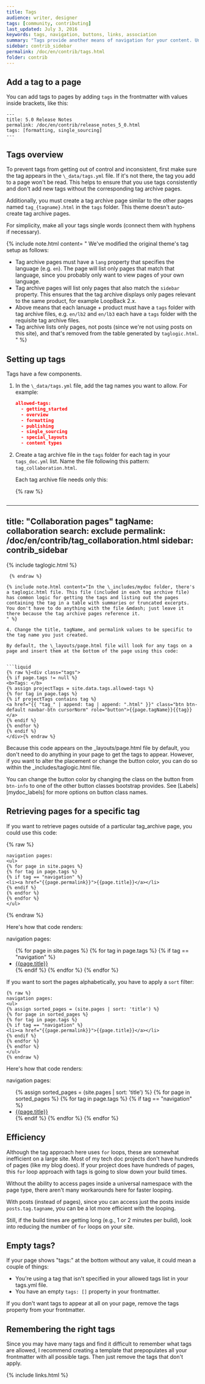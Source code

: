 ```yaml
---
title: Tags
audience: writer, designer
tags: [community, contributing]
last_updated: July 3, 2016
keywords: tags, navigation, buttons, links, association
summary: "Tags provide another means of navigation for your content. Unlike the table of contents, tags can show the content in a variety of arrangements and groupings. Implementing tags in this Jekyll theme is somewhat of a manual process."
sidebar: contrib_sidebar
permalink: /doc/en/contrib/tags.html
folder: contrib
---
```


## Add a tag to a page
You can add tags to pages by adding `tags` in the frontmatter with values inside brackets, like this:

```
---
title: 5.0 Release Notes
permalink: /doc/en/contrib/release_notes_5_0.html
tags: [formatting, single_sourcing]
---
```

## Tags overview

To prevent tags from getting out of control and inconsistent, first make sure the tag appears in the `\_data/tags.yml` file. If it's not there, the tag you add to a page won't be read. This helps to ensure that you
use tags consistently and don't add new tags without the corresponding tag archive pages.

Additionally, you must create a tag archive page similar to the other pages named `tag_{tagname}.html` in the `tags` folder. This theme doesn't auto-create tag archive pages.

For simplicity, make all your tags single words (connect them with hyphens if necessary).

{% include note.html content= "
We've modified the original theme's tag setup as follows:

- Tag archive pages must have a `lang` property that specifies the language (e.g. `en`).  The page will list only pages that match that language, since you probably only want to view pages of your own language.  
- Tag archive pages will list only pages that also match the `sidebar` property.  This ensures that the tag archive displays only pages relevant to the same product, for example LoopBack 2.x.
- Above means that each lanuage + product must have a `tags` folder with tag archive files, e.g. `en/lb2` and `en/lb3` each have a `tags` folder with the requisite tag archive files.
- Tag archive lists only pages, not posts (since we're not using posts on this site), and that's removed from the table generated by `taglogic.html`.
" %}

## Setting up tags

Tags have a few components.

1. In the `\_data/tags.yml` file, add the tag names you want to allow. For example:

   ```json
   allowed-tags:
     - getting_started
     - overview
     - formatting
     - publishing
     - single_sourcing
     - special_layouts
     - content types
   ```

3. Create a tag archive file in the `tags` folder for each tag in your `tags_doc.yml` list. Name the file following this pattern: `tag_collaboration.html`.

   Each tag archive file needs only this:

   {% raw %}
   ```liquid
---
title: "Collaboration pages"
tagName: collaboration
search: exclude
permalink: /doc/en/contrib/tag_collaboration.html
sidebar: contrib_sidebar
---
{% include taglogic.html %}
   ```
    {% endraw %}

   {% include note.html content="In the \_includes/mydoc folder, there's a taglogic.html file. This file (included in each tag archive file) has common logic for getting the tags and listing out the pages containing the tag in a table with summaries or truncated excerpts. You don't have to do anything with the file &mdash; just leave it there because the tag archive pages reference it.
   " %}

4. Change the title, tagName, and permalink values to be specific to the tag name you just created.

   By default, the \_layouts/page.html file will look for any tags on a page and insert them at the bottom of the page using this code:


```liquid
{% raw %}<div class="tags">
{% if page.tags != null %}
<b>Tags: </b>
{% assign projectTags = site.data.tags.allowed-tags %}
{% for tag in page.tags %}
{% if projectTags contains tag %}
<a href="{{ "tag_" | append: tag | append: ".html" }}" class="btn btn-default navbar-btn cursorNorm" role="button">{{page.tagName}}{{tag}}</a>
{% endif %}
{% endfor %}
{% endif %}
</div>{% endraw %}
```


Because this code appears on the \_layouts/page.html file by default, you don't need to do anything in your page to get the tags to appear. However, if you want to alter the placement or change the button color, you can do so within the \_includes/taglogic.html file.

You can change the button color by changing the class on the button from `btn-info` to one of the other button classes bootstrap provides. See [Labels][mydoc_labels] for more options on button class names.

## Retrieving pages for a specific tag

If you want to retrieve pages outside of a particular tag_archive page, you could use this code:

{% raw %}
```liquid
navigation pages:
<ul>
{% for page in site.pages %}
{% for tag in page.tags %}
{% if tag == "navigation" %}
<li><a href="{{page.permalink}}">{{page.title}}</a></li>
{% endif %}
{% endfor %}
{% endfor %}
</ul>
```
{% endraw %}

Here's how that code renders:

navigation pages:
<ul>
{% for page in site.pages %}
{% for tag in page.tags %}
{% if tag == "navigation" %}
<li><a href="{{page.permalink}}">{{page.title}}</a></li>
{% endif %}
{% endfor %}
{% endfor %}
</ul>

If you want to sort the pages alphabetically, you have to apply a `sort` filter:

```liquid
{% raw %}
navigation pages:
<ul>
{% assign sorted_pages = (site.pages | sort: 'title') %}
{% for page in sorted_pages %}
{% for tag in page.tags %}
{% if tag == "navigation" %}
<li><a href="{{page.permalink}}">{{page.title}}</a></li>
{% endif %}
{% endfor %}
{% endfor %}
</ul>
{% endraw %}
```

Here's how that code renders:

navigation pages:
<ul>
{% assign sorted_pages = (site.pages | sort: 'title') %}
{% for page in sorted_pages %}
{% for tag in page.tags %}
{% if tag == "navigation" %}
<li><a href="{{page.permalink}}">{{page.title}}</a></li>
{% endif %}
{% endfor %}
{% endfor %}
</ul>

## Efficiency
Although the tag approach here uses `for` loops, these are somewhat inefficient on a large site. Most of my tech doc projects don't have hundreds of pages (like my blog does). If your project does have hundreds of pages, this `for` loop approach with tags is going to slow down your build times.

Without the ability to access pages inside a universal namespace with the page type, there aren't many workarounds here for faster looping.

With posts (instead of pages), since you can access just the posts inside `posts.tag.tagname`, you can be a lot more efficient with the looping.

Still, if the build times are getting long (e.g., 1 or 2 minutes per build), look into reducing the number of `for` loops on your site.

## Empty tags?

If your page shows "tags:" at the bottom without any value, it could mean a couple of things:

* You're using a tag that isn't specified in your allowed tags list in your tags.yml file.
* You have an empty `tags: []` property in your frontmatter.

If you don't want tags to appear at all on your page, remove the tags property from your frontmatter.

## Remembering the right tags

Since you may have many tags and find it difficult to remember what tags are allowed, I recommend creating a template that prepopulates all your frontmatter with all possible tags. Then just remove the tags that don't apply.

{% include links.html %}
